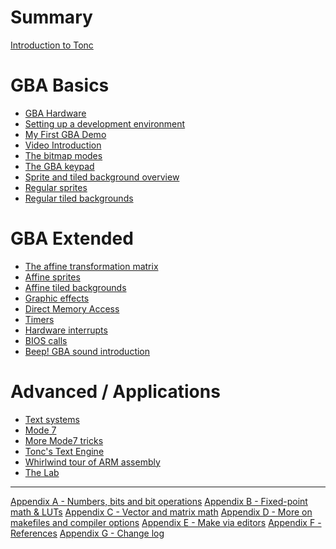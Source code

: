# Summary

[Introduction to Tonc](./pages/intro.md)

# GBA Basics

- [GBA Hardware](./pages/hardware.md)
- [Setting up a development environment]()
- [My First GBA Demo](./pages/first.md)
- [Video Introduction](./pages/video.md)
- [The bitmap modes](./pages/bitmaps.md)
- [The GBA keypad](./pages/keys.md)
- [Sprite and tiled background overview](./pages/objbg.md)
- [Regular sprites](./pages/regobj.md)
- [Regular tiled backgrounds](./pages/regbg.md)

# GBA Extended

- [The affine transformation matrix]()
- [Affine sprites](./pages/affobj.md)
- [Affine tiled backgrounds](./pages/affbg.md)
- [Graphic effects](./pages/gfx.md)
- [Direct Memory Access](./pages/dma.md)
- [Timers](./pages/timers.md)
- [Hardware interrupts](./pages/interrupts.md)
- [BIOS calls](./pages/swi.md)
- [Beep! GBA sound introduction]()

# Advanced / Applications

- [Text systems]()
- [Mode 7]()
- [More Mode7 tricks]()
- [Tonc's Text Engine]()
- [Whirlwind tour of ARM assembly]()
- [The Lab]()

---

[Appendix A - Numbers, bits and bit operations]()
[Appendix B - Fixed-point math & LUTs]()
[Appendix C - Vector and matrix math]()
[Appendix D - More on makefiles and compiler options]()
[Appendix E - Make via editors]()
[Appendix F - References]()
[Appendix G - Change log]()
